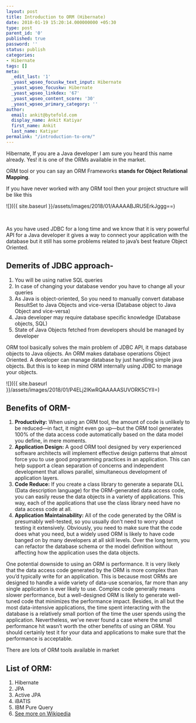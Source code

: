 ```yaml
---
layout: post
title: Introduction to ORM (Hibernate)
date: 2018-01-19 15:20:14.000000000 +05:30
type: post
parent_id: '0'
published: true
password: ''
status: publish
categories:
- Hibernate
tags: []
meta:
  _edit_last: '1'
  _yoast_wpseo_focuskw_text_input: Hibernate
  _yoast_wpseo_focuskw: Hibernate
  _yoast_wpseo_linkdex: '67'
  _yoast_wpseo_content_score: '30'
  _yoast_wpseo_primary_category: ''
author:
  email: ankit@bytefold.com
  display_name: Ankit Katiyar
  first_name: Ankit
  last_name: Katiyar
permalink: "/introduction-to-orm/"
---
```

Hibernate, If you are a Java developer I am sure you heard this name already. Yes! it is one of the ORMs available in the market.

ORM tool or you can say an ORM Frameworks **stands for Object Relational Mapping**.

If you have never worked with any ORM tool then your project structure will be like this

![]({{ site.baseurl }}/assets/images/2018/01/AAAAABJRU5ErkJggg==)

&nbsp;

As you have used JDBC for a long time and we know that it is very powerful API for a Java developer it gives a way to connect your application with the database but it still has some problems related to java’s best feature Object Oriented.

## Demerits of JDBC approach-  

1. You will be using native SQL queries
2. In case of changing your database vendor you have to change all your queries
3. As Java is object-oriented, So you need to manually convert database ResultSet to Java Objects and vice-versa (Database object to Java Object and vice-versa)
4. Java developer may require database specific knowledge (Database objects, SQL)
5. State of Java Objects fetched from developers should be managed by developer

ORM tool basically solves the main problem of JDBC API, it maps database objects to Java objects. An ORM makes database operations Object Oriented. A developer can manage database by just handling simple java objects. But this is to keep in mind ORM internally using JDBC to manage your objects.

![]({{ site.baseurl }}/assets/images/2018/01/P4ELj2IKwRQAAAAASUVORK5CYII=)

## Benefits of ORM-  

1. **Productivity:** When using an ORM tool, the amount of code is unlikely to be reduced—in fact, it might even go up—but the ORM tool generates 100% of the data access code automatically based on the data model you define, in mere moments.
2. **Application Design:** A good ORM tool designed by very experienced software architects will implement effective design patterns that almost force you to use good programming practices in an application. This can help support a clean separation of concerns and independent development that allows parallel, simultaneous development of application layers.
3. **Code Reduce:** If you create a class library to generate a separate DLL (Data description language) for the ORM-generated data access code, you can easily reuse the data objects in a variety of applications. This way, each of the applications that use the class library need have no data access code at all.
4. **Application Maintainability:** All of the code generated by the ORM is presumably well-tested, so you usually don’t need to worry about testing it extensively. Obviously, you need to make sure that the code does what you need, but a widely used ORM is likely to have code banged on by many developers at all skill levels. Over the long term, you can refactor the database schema or the model definition without affecting how the application uses the data objects.

One potential downside to using an ORM is performance. It is very likely that the data access code generated by the ORM is more complex than you’d typically write for an application. This is because most ORMs are designed to handle a wide variety of data-use scenarios, far more than any single application is ever likely to use. Complex code generally means slower performance, but a well-designed ORM is likely to generate well-tuned code that minimizes the performance impact. Besides, in all but the most data-intensive applications, the time spent interacting with the database is a relatively small portion of the time the user spends using the application. Nevertheless, we’ve never found a case where the small performance hit wasn’t worth the other benefits of using an ORM. You should certainly test it for your data and applications to make sure that the performance is acceptable.

There are lots of ORM tools available in market

## List of ORM:  

1. Hibernate
2. JPA
3. Active JPA
4. iBATIS
5. IBM Pure Query
6. [See more on Wikipedia](http://en.wikipedia.org/wiki/List_of_object-relational_mapping_software#Java)

